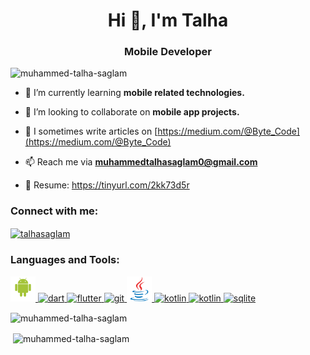 <h1 align="center">Hi 👋, I'm Talha</h1>
<h3 align="center">Mobile Developer</h3>

<p align="left"> <img src="https://komarev.com/ghpvc/?username=muhammed-talha-saglam&label=Profile%20views&color=0e75b6&style=flat" alt="muhammed-talha-saglam" /> </p>

- 🌱 I’m currently learning **mobile related technologies.**

- 👯 I’m looking to collaborate on **mobile app projects.**

- 📝 I sometimes write articles on [https://medium.com/@Byte_Code](https://medium.com/@Byte_Code)

- 📫 Reach me via **muhammedtalhasaglam0@gmail.com**

- 📄 Resume: https://tinyurl.com/2kk73d5r

<h3 align="left">Connect with me:</h3>
<p align="left">
<a href="https://linkedin.com/in/talhasaglam" target="blank"><img align="center" src="https://raw.githubusercontent.com/rahuldkjain/github-profile-readme-generator/master/src/images/icons/Social/linked-in-alt.svg" alt="talhasaglam" height="30" width="40" /></a>
</p>

<h3 align="left">Languages and Tools:</h3>
<p align="left"> <a href="https://developer.android.com" target="_blank"> <img src="https://raw.githubusercontent.com/devicons/devicon/master/icons/android/android-original-wordmark.svg" alt="android" width="40" height="40"/> </a> <a href="https://dart.dev" target="_blank"> <img src="https://www.vectorlogo.zone/logos/dartlang/dartlang-icon.svg" alt="dart" width="40" height="40"/> </a> <a href="https://flutter.dev" target="_blank"> <img src="https://www.vectorlogo.zone/logos/flutterio/flutterio-icon.svg" alt="flutter" width="40" height="40"/> </a> <a href="https://git-scm.com/" target="_blank"> <img src="https://www.vectorlogo.zone/logos/git-scm/git-scm-icon.svg" alt="git" width="40" height="40"/> </a> <a href="https://www.java.com" target="_blank"> <img src="https://raw.githubusercontent.com/devicons/devicon/master/icons/java/java-original.svg" alt="java" width="40" height="40"/> </a> <a href="https://kotlinlang.org" target="_blank"> <img src="https://www.vectorlogo.zone/logos/kotlinlang/kotlinlang-icon.svg" alt="kotlin" width="40" height="40"/> </a> <a href="https://www.swift.org/" target="_blank"> <img src="https://www.vectorlogo.zone/logos/swift/swift-icon.svg" alt="kotlin" width="40" height="40"/> </a> <a href="https://www.sqlite.org/" target="_blank"> <img src="https://www.vectorlogo.zone/logos/sqlite/sqlite-icon.svg" alt="sqlite" width="40" height="40"/> </a> </p>

<p><img align="center" src="https://github-readme-stats.vercel.app/api/top-langs?username=muhammed-talha-saglam&show_icons=true&locale=en&layout=compact" alt="muhammed-talha-saglam" /></p>

<p>&nbsp;<img align="center" src="https://github-readme-stats.vercel.app/api?username=muhammed-talha-saglam&show_icons=true&locale=en" alt="muhammed-talha-saglam" /></p>

